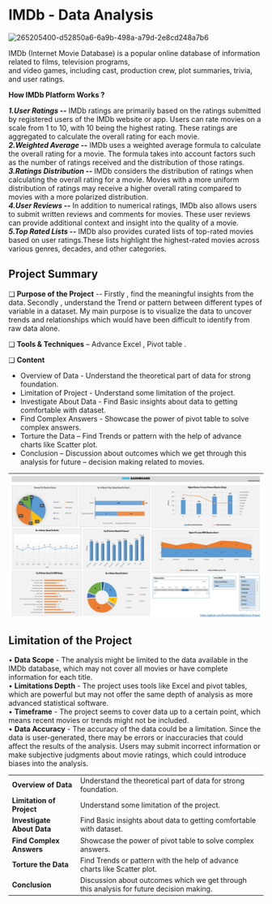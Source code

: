 # IMDb - Data Analysis

![265205400-d52850a6-6a9b-498a-a79d-2e8cd248a7b6](https://media.giphy.com/media/l0HU2lyoefjGXFIwE/giphy.gif)

IMDb (Internet Movie Database) is a popular online database of information related to films, television programs,                                                                                      
and video games, including cast, production crew, plot summaries, trivia, and user ratings.
                                                                                                 
**How IMDb Platform Works ?** 

***1.User Ratings --*** IMDb ratings are primarily based on the ratings submitted by registered users of the IMDb website or app. Users can rate movies on a scale from 1 to 10, with 10 being the highest rating. These ratings are aggregated to calculate the overall rating for each movie.                                                                                                                                               
                                                                                                                                                                                                                  ***2.Weighted Average --*** IMDb uses a weighted average formula to calculate the overall rating for a movie. The formula takes into account factors such as the number of ratings received and the distribution of those ratings.                                                                                                                                                                                           
***3.Ratings Distribution --*** IMDb considers the distribution of ratings when calculating the overall rating for a movie. Movies with a more uniform distribution of ratings may receive a higher overall rating compared to movies with a more polarized distribution.                                                                                                                                 
***4.User Reviews --*** In addition to numerical ratings, IMDb also allows users to submit written reviews and comments for movies. These user reviews can provide additional context and insight into the quality of a movie.                                                                                                                                                                                        
***5.Top Rated Lists --*** IMDb also provides curated lists of top-rated movies based on user ratings.These lists highlight the highest-rated movies across various genres, decades, and other categories.                 

## Project Summary
❑ **Purpose of the Project** -- Firstly , find the meaningful insights from the data. Secondly , understand 
the Trend or pattern between different types of variable in a dataset. My main purpose is to 
visualize the data to uncover trends and relationships which would have been difficult to identify 
from raw data alone.                                                                                                                                                        

❑ **Tools & Techniques** – Advance Excel , Pivot table .

❑ **Content**  

- Overview of Data       - Understand the theoretical part of data for strong foundation.                                                                                                          
- Limitation of Project  - Understand some limitation of the project.                                                                                                          
- Investigate About Data - Find Basic insights about data to getting comfortable with dataset.                                                                                         
- Find Complex Answers   - Showcase the power of pivot table to solve complex answers.                                                                                            
- Torture the Data       – Find Trends or pattern with the help of advance charts like Scatter plot.                                                                                              
- Conclusion             – Discussion about outcomes which we get through this analysis for future – decision making related to movies.                                                                                                                                                      

![Example Image](https://github.com/ShubhamPadiya2002/Excel-Project/blob/main/Screenshot%202024-04-18%20140225.jpg)

## Limitation of the Project

• **Data Scope**        - The analysis might be limited to the data available in the IMDb database, which may not cover all movies or have complete information for each title.                          
• **Limitations Depth** - The project uses tools like Excel and pivot tables, which are powerful but may not offer the same depth of analysis as more advanced statistical software.                       
• **Timeframe**         - The project seems to cover data up to a certain point, which means recent movies or trends might not be included.                                                  
• **Data Accuracy**     - The accuracy of the data could be a limitation. Since the data is user-generated, there may be errors or inaccuracies that could affect the results of the analysis. Users may submit 
                       incorrect information or make subjective judgments about movie ratings, which could introduce biases into the analysis.

<table>
  <tr>
    <td><b>Overview of Data</b></td>
    <td>Understand the theoretical part of data for strong foundation.</td>
  </tr>
  <tr>
    <td><b>Limitation of Project</b></td>
    <td>Understand some limitation of the project.</td>
  </tr>
  <tr>
    <td><b>Investigate About Data</b></td>
    <td>Find Basic insights about data to getting comfortable with dataset.</td>
  </tr>
  <tr>
    <td><b>Find Complex Answers</b></td>
    <td>Showcase the power of pivot table to solve complex answers.</td>
  </tr>
  <tr>
    <td><b>Torture the Data</b></td>
    <td>Find Trends or pattern with the help of advance charts like Scatter plot.</td>
  </tr>
  <tr>
    <td><b>Conclusion</b></td>
    <td>Discussion about outcomes which we get through this analysis for future decision making.</td>
  </tr>
</table>


